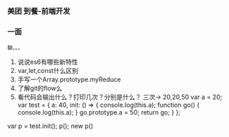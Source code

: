 ### 美团 到餐-前端开发

### 一面
```
聊。。。
```
1. 说说es6有哪些新特性
2. var,let,const什么区别
3. 手写一个Array.prototype.myReduce
4. 了解git的flow么
5. 看代码会输出什么？打印几次？分别是什么？ 三次-> 20,20,50
var a = 20;
var test = {
  a: 40,
  init: () => {
    console.log(this.a);
    function go() {
      console.log(this.a);
    }
    go.prototype.a = 50;
    return go;
  }
};

var p = test.init();
p();
new p()

